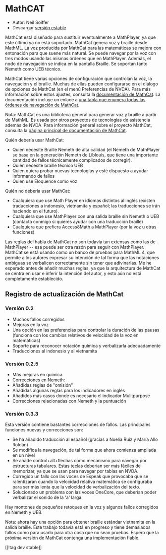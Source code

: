 # MathCAT #

* Autor: Neil Soiffer
* Descargar [versión estable][1]

MathCat está diseñado para sustituir eventualmente a MathPlayer, ya que este
último ya no está soportado. MathCat genera voz y braille desde MathML. La
voz producida por MathCat para las matemáticas se mejora con entonación para
que suene más natural. Se puede navegar por la voz con tres modos usando las
mismas órdenes que en MathPlayer. Además, el nodo de navegación se indica en
la pantalla Braille. Se soportan tanto Nemeth como UEB técnico.

MathCat tiene varias opciones de configuración que controlan la voz, la
navegación y el braille. Muchas de ellas pueden configurarse en el diálogo
de opciones de MathCat (en el menú Preferencias de NVDA). Para más
información sobre estos ajustes, consulta la [documentación de
MathCat](https://nsoiffer.github.io/MathCAT/users.html).  La documentación
incluye un enlace a [una tabla que enumera todas las órdenes de navegación
de MathCat](https://nsoiffer.github.io/MathCAT/nav-commands.html).

Nota: MathCat es una biblioteca general para generar voz y braille a partir
de MathML. Es usada por otros proyectos de tecnologías de asistencia además
de NVDA. Para información general sobre el proyecto MathCat, consulta la
[página principal de documentación de
MathCat](https://nsoiffer.github.io/MathCAT).


Quién debería usar MathCat:

* Quien necesite Braille Nemeth de alta calidad (el Nemeth de MathPlayer se
  basa en la generación Nemeth de Liblouis, que tiene una importante
  cantidad de fallos técnicamente complicados de corregir).
* Quien necesite braille técnico UEB
* Quien quiera probar nuevas tecnologías y esté dispuesto a ayudar
  informando de fallos
* Quien use Eloquence como voz

Quién no debería usar MathCat:

* Cualquiera que use Math Player en idiomas distintos al inglés (existen
  traducciones a indonesio, vietnamita y español; las traducciones se irán
  haciendo en el futuro).
* Cualquiera que use MathPlayer con una salida braille sin Nemeth o UEB
  (contacta conmigo si quieres ayudar con una traducción braille)
* Cualquiera que prefiera Access8Math a MathPlayer (por la voz u otras
  funciones)

Las reglas del habla de MathCat no son todavía tan extensas como las de
MathPlayer -- esa puede ser otra razón para seguir con MathPlayer. MathCat
se está usando como un banco de pruebas para MathML 4, que permite a los
autores expresar su intención de tal forma que las notaciones ambiguas se
verbalicen correctamente sin tener que adivinarlas. Me he esperado antes de
añadir muchas reglas, ya que la arquitectura de MathCat se centra en usar e
inferir la intención del autor, y esto aún no está completamente
establecido.

## Registro de actualización de MathCat

### Versión 0.2
* Muchos fallos corregidos
* Mejoras en la voz
* Una opción en las preferencias para controlar la duración de las pausas
  (funciona con los cambios relativos de velocidad de la voz en matemáticas)
* Soporte para reconocer notación química y verbalizarla adecuadamente
* Traducciones al indonesio y al vietnamita


### Versión 0.2.5
* Más mejoras en química
* Correcciones en Nemeth:
* Añadidas reglas de "omisión"
* Añadidas algunas reglas para los indicadores en inglés
* Añadidos más casos donde es necesario el indicador Mulitpurpose
* Correcciones relacionadas con Nemeth y la puntuación


### Versión 0.3.3
Esta versión contiene bastantes correcciones de fallos. Las principales
funciones nuevas y correcciones son:

* Se ha añadido traducción al español (gracias a Noelia Ruiz y María Allo
  Roldán)
* Se modifica la navegación, de tal forma que ahora comienza ampliada en un
  nivel
* Se añade control+alt+flechas como mecanismo para navegar por estructuras
  tabulares. Estas teclas deberían ser más fáciles de memorizar, ya que se
  usan para navegar por tablas en NVDA.
* Corregido un fallo con las voces de Espeak que provocaba que se
  ralentizaran cuando la velocidad relativa matemática se configuraba para
  ser más lenta que la velocidad de verbalización del texto.
* Solucionado un problema con las voces OneCore, que deberían poder
  verbalizar el sonido de la 'a' larga.

Hay montones de pequeños retoques en la voz y algunos fallos corregidos en
Nemeth y UEB.

Nota: ahora hay una opción para obtener braille estándar vietnamita en la
salida braille. Este trabajo todavía está en progreso y tiene demasiados
fallos como para usarlo para otra cosa que no sean pruebas. Espero que la
próxima versión de MathCat contenga una implementación fiable.

[[!tag dev stable]]

[1]: https://www.nvaccess.org/addonStore/legacy?file=mathcat
